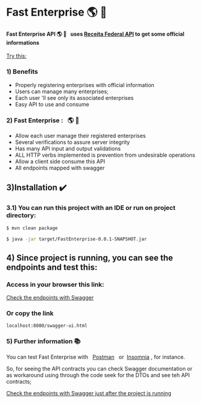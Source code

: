 # Fast Enterprise :earth_americas: :running:

 ####  Fast Enterprise API  :earth_americas: :running: &nbsp;   uses  [Receita Federal API](https://receitaws.com.br/api) to get some official informations
 
 [Try this: ](https://receitaws.com.br/v1/cnpj/45242914000105)
 
 
### 1) Benefits
  * Properly registering enterprises with official information
  * Users can manage many enterprises;
  * Each user 'll see only its associated enterprises
  * Easy API to use and consume
  


### 2) Fast Enterprise :  &nbsp; :earth_americas: :running:
   *  Allow each user manage their registered enterprises
   *  Several verifications to assure server integrity
   *  Has many  API input and output validations
   *  ALL HTTP verbs implemented  is prevention from undesirable operations
   *  Allow a client side consume this API
   *  All endpoints mapped with swagger

## 3)Installation :heavy_check_mark:

### 3.1) You can run this project with an IDE or run on project directory:
```bash
$ mvn clean package 
```

```bash
$ java -jar target/FastEnterprise-0.0.1-SNAPSHOT.jar
```

## 4) Since project is running, you can see the endpoints and test this:

### Access in your browser this link:


[Check the endpoints with Swagger](https://localhost:8080/swagger-ui.html "Swagger Open API")

### Or copy the link
```text
localhost:8080/swagger-ui.html 
```
### 5) Further information  :books:

You can test Fast Enterprise with &nbsp; [Postman](https://www.postman.com/ "Swagger Open API") &nbsp; or &nbsp;[Insomnia](https://insomnia.rest/download "Swagger Open API")&nbsp;, for instance.

So, for seeing the API contracts you can check Swagger documentation 
or as workaround using through the code seek for the DTOs and see teh API contracts;

[Check the endpoints with Swagger just after the project is running](localhost:8080/swagger-ui.html "Swagger Open API")





